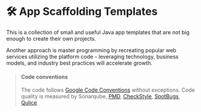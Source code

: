 # 🛠️ App Scaffolding Templates

This is a collection of small and useful Java app templates that are not big enough to create their own projects.

Another approach is master programming by recreating popular web services utilizing the platform code - leveraging technology, business models, and industry best practices will accelerate growth.

> #### Code conventions
>
> The code follows [Google Code Conventions](https://google.github.io/styleguide/javaguide.html) without exceptions. Code
> quality is measured by Sonarqube, [PMD](https://pmd.github.io/), [CheckStyle](https://checkstyle.sourceforge.io/), [SpotBugs](https://spotbugs.github.io/), [Qulice](https://www.qulice.com/)
